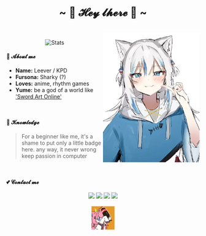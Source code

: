 
<h1 align="center">~ 💖 𝓗𝓮𝔂 𝓵𝓱𝓮𝓻𝓮 💖 ~</h1>

<br>

<img align="right" alt="Damn i love gura" src="Gura.webp" width="50%" height="auto" /> 


<p align="center">
 <img src="https://github-widgetbox.vercel.app/api/profile?username=KARPED1EM&data=followers,repositories,stars,commits" align="center" alt="Stats" />
</p>

#### 🌱 𝓐𝓫𝓸𝓾𝓽 𝓶𝓮
- <b>Name:</b> Leever / KPD
- <b>Fursona:</b> Sharky (?)
- <b>Loves:</b> anime, rhythm games
- <b>Yume:</b> be a god of a world like ['Sword Art Online'](https://en.wikipedia.org/wiki/Sword_Art_Online)

<br>

#### 🤣 𝓚𝓷𝓸𝔀𝓵𝓮𝓭𝓰𝓮
> For a beginner like me, it's a shame to put only a little badge here. any way, it never wrong keep passion in computer

<br>

#### 💕 𝓒𝓸𝓷𝓽𝓪𝓬𝓽 𝓶𝓮

<p align="center">
<a href="mailto:leever.zzz@gmail.com" target="_blank"><img src="https://img.shields.io/badge/Gmail%20-%231DA1F2.svg?&style=for-the-badge&logo=gmail&logoColor=white&color=ea4335"/></a>
<a href="https://space.bilibili.com/312252452" target="_blank"><img src="https://img.shields.io/badge/Bilibili%20-%231DA1F2.svg?&style=for-the-badge&logo=bilibili&logoColor=white&color=fb7299"/></a>
<a href="https://npm.elemecdn.com/kpd-hexo-static@latest/img/QQ.webp" target="_blank"><img src="https://img.shields.io/badge/QQ%20-%231DA1F2.svg?&style=for-the-badge&logo=Tencent+QQ&logoColor=white&color=1e6fff"/></a>
<a href="https://npm.elemecdn.com/kpd-hexo-static@latest/img/Wechat.webp" target="_blank"><img src="https://img.shields.io/badge/Wechat%20-%231DA1F2.svg?&style=for-the-badge&logo=wechat&logoColor=white&color=08c160"/></a>

<br>
<br>

<img align="center" alt="xoxox" src="GIF.gif" width="12%" height="auto" />

</p>
